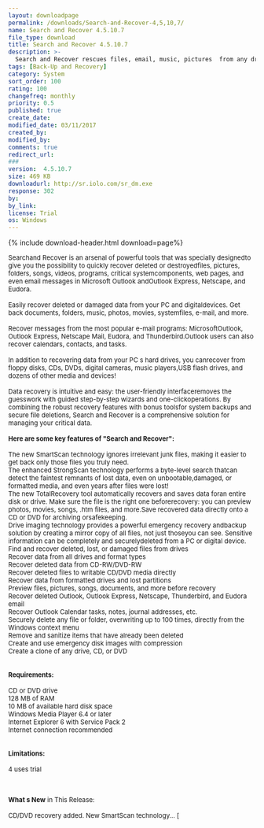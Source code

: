 ```yaml
---
layout: downloadpage
permalink: /downloads/Search-and-Recover-4,5,10,7/
name: Search and Recover 4.5.10.7
file_type: download
title: Search and Recover 4.5.10.7
description: >-
  Search and Recover rescues files, email, music, pictures  from any drive or device.
tags: [Back-Up and Recovery]
category: System
sort_order: 100
rating: 100
changefreq: monthly
priority: 0.5
published: true
create_date: 
modified_date: 03/11/2017
created_by: 
modified_by: 
comments: true
redirect_url: 
### 
version:  4.5.10.7
size: 469 KB
downloadurl: http://sr.iolo.com/sr_dm.exe
response: 302
by: 
by_link: 
license: Trial 
os: Windows
---
```


{% include download-header.html download=page%}

<p style="fix-download-text !important">
<p><font size="2"><p>Searchand Recover is an arsenal of powerful tools that was specially designedto give you the possibility to quickly recover deleted or destroyedfiles, pictures, folders, songs, videos, programs, critical systemcomponents, web pages, and even email messages in Microsoft Outlook andOutlook Express, Netscape, and Eudora.<br />
<br />
Easily recover deleted or damaged data from your PC and digitaldevices. Get back documents, folders, music, photos, movies, systemfiles, e-mail, and more. <br />
<br />
Recover messages from the most popular e-mail programs: MicrosoftOutlook, Outlook Express, Netscape Mail, Eudora, and Thunderbird.Outlook users can also recover calendars, contacts, and tasks. <br />
<br />
In addition to recovering data from your PC s hard drives, you canrecover from floppy disks, CDs, DVDs, digital cameras, music players,USB flash drives, and dozens of other media and devices! <br />
<br />
Data recovery is intuitive and easy: the user-friendly interfaceremoves the guesswork with guided step-by-step wizards and one-clickoperations. By combining the robust recovery features with bonus toolsfor system backups and secure file deletions, Search and Recover is a comprehensive solution for managing your critical data.<br />
<br />
<span><strong>Here are some key features of "Search and Recover":</strong></span><br />
<br />
The new SmartScan technology ignores irrelevant junk files, making it easier to get back only those files you truly need. <br />
The enhanced StrongScan technology performs a byte-level search thatcan detect the faintest remnants of lost data, even on unbootable,damaged, or formatted media, and even years after files were lost! <br />
The new TotalRecovery tool automatically recovers and saves data foran entire disk or drive. Make sure the file is the right one beforerecovery: you can preview photos, movies, songs, .htm files, and more.Save recovered data directly onto a CD or DVD for archiving orsafekeeping. <br />
Drive imaging technology provides a powerful emergency recovery andbackup solution by creating a mirror copy of all files, not just thoseyou can see. Sensitive information can be completely and securelydeleted from a PC or digital device.<br />
Find and recover deleted, lost, or damaged files from drives<br />
Recover data from all drives and format types<br />
Recover deleted data from CD-RW/DVD-RW<br />
Recover deleted files to writable CD/DVD media directly<br />
Recover data from formatted drives and lost partitions<br />
Preview files, pictures, songs, documents, and more before recovery<br />
Recover deleted Outlook, Outlook Express, Netscape, Thunderbird, and Eudora email<br />
Recover Outlook Calendar tasks, notes, journal addresses, etc.<br />
Securely delete any file or folder, overwriting up to 100 times, directly from the Windows context menu<br />
Remove and sanitize items that have already been deleted<br />
Create and use emergency disk images with compression<br />
Create a clone of any drive, CD, or DVD<br />
<br />
<br />
<span><strong>Requirements:</strong></span><br />
<br />
CD or DVD drive <br />
128 MB of RAM <br />
10 MB of available hard disk space <br />
Windows Media Player 6.4 or later <br />
Internet Explorer 6 with Service Pack 2 <br />
Internet connection recommended <br />
<br />
<br />
<span><strong>Limitations:</strong></span><br />
<br />
4 uses trial<br />
</p>
<div class="celltext_big"><br />
<br />
<strong>What s New</strong> in This Release:<br />
<br />
CD/DVD recovery added. New SmartScan technology... [ </div></p></p>
